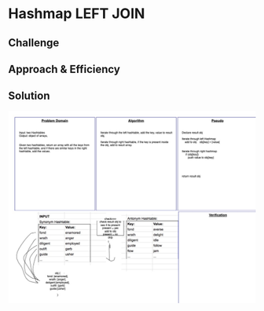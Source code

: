 # Hashmap LEFT JOIN

<!-- Short summary or background information -->

## Challenge

<!-- Description of the challenge -->

## Approach & Efficiency

<!-- What approach did you take? Why? What is the Big O space/time for this approach? -->

## Solution

<!-- Embedded whiteboard image -->

![UML](CodeChallenge33-UML.jpg)
